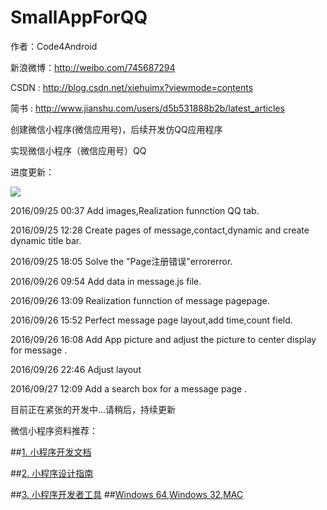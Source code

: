 # SmallAppForQQ

   作者：Code4Android
   
   新浪微博：http://weibo.com/745687294
   
   CSDN  :    http://blog.csdn.net/xiehuimx?viewmode=contents
   
   简书   :   http://www.jianshu.com/users/d5b531888b2b/latest_articles
   

创建微信小程序(微信应用号)，后续开发仿QQ应用程序

实现微信小程序（微信应用号）QQ 

进度更新：

![](https://github.com/xiehui999/SmallAppForQQ/blob/master/images/qq.png)

2016/09/25 00:37  Add images,Realization funnction QQ tab.

2016/09/25 12:28  Create pages of message,contact,dynamic and  create dynamic title bar.

2016/09/25 18:05  Solve the "Page注册错误"errorerror.

2016/09/26 09:54  Add data in message.js file.

2016/09/26 13:09  Realization funnction of message pagepage.

2016/09/26 15:52  Perfect message page layout,add time,count field.

2016/09/26 16:08  Add App picture and adjust the picture to center display for message .

2016/09/26 22:46  Adjust layout

2016/09/27 12:09  Add a search box for a message page .

目前正在紧张的开发中...请稍后，持续更新



微信小程序资料推荐：

##[1. 小程序开发文档](https://mp.weixin.qq.com/debug/wxadoc/dev/index.html)

##[2. 小程序设计指南](https://mp.weixin.qq.com/debug/wxadoc/design/index.html)

##[3. 小程序开发者工具](https://mp.weixin.qq.com/debug/wxadoc/dev/index.html)
##[Windows 64](https://servicewechat.com/wxa-dev-logic/download_redirect?type=x64&amp;from=mpwiki&amp;t=1474887501301),[Windows 32](https://servicewechat.com/wxa-dev-logic/download_redirect?type=ia32&amp;from=mpwiki&amp;t=1474887501301),[MAC](https://servicewechat.com/wxa-dev-logic/download_redirect?type=darwin&amp;from=mpwiki&amp;t=1474887501301)


